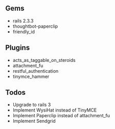 ## Gems
- rails 2.3.3
- thoughtbot-paperclip
- friendly_id

## Plugins
- acts_as_taggable_on_steroids
- attachment_fu
- restful_authentication
- tinymce_hammer

## Todos
- Upgrade to rails 3
- Implement WysiHat instead of TinyMCE
- Implement Paperclip instead of attachment_fu
- Implement Sendgrid
